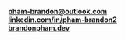 **pham-brandon@outlook.com**  
**[linkedin.com/in/pham-brandon2](https://www.linkedin.com/in/pham-brandon2)**  
**[brandonpham.dev](https://www.brandonpham.dev)**
